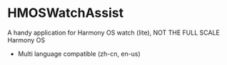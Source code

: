 
# HMOSWatchAssist
 A handy application for Harmony OS watch (lite), NOT THE FULL SCALE Harmony OS
 - Multi language compatible (zh-cn, en-us)

 
